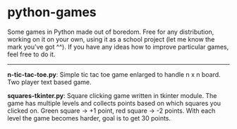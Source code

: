 # python-games
Some games in Python made out of boredom. Free for any distribution, working on it on your own, using it
as a school project (let me know the mark you've got ^^). If you have any ideas how to improve particular 
games, feel free to do it.

--------------------------------------------------------------------------------------------------------

**n-tic-tac-toe.py**: Simple tic tac toe game enlarged to handle n x n board. Two player text based game.

**squares-tkinter.py**: Square clicking game written in tkinter module. The game has multiple levels and 
collects points based on which squares you clicked on. Green square -> +1 point, red square -> -2 points.
With each level the game becomes harder, goal is to get 30 points.